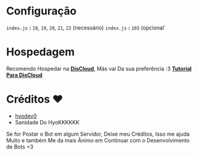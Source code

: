 # Configuração
`index.js` **:** `18`, `19`, `20`, `21`, `22` (necessário)
`index.js` **:** `165` (opcional`

# Hospedagem
Recomendo Hospedar na [**DisCloud**](https://discloud.com), Más vai Da sua preferência :3
[**Tutorial Para DisCloud**](https://youtu.be/LVlkcSwkPOs?si=cYgEFgi98yDHKjL8)

# Créditos ❤️
* [hyodev0](https://discord.com/users/1232793380963094664)
* Sanidade Do HyoKKKKKK

Se for Postar o Bot em algum Servidor, Deixe meu Créditos, Isso me ajuda Muito e também Me da mais Ânimo em Continuar com o Desenvolvimento de Bots <3
